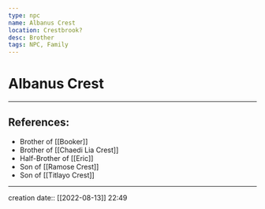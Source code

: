 ```yaml
---
type: npc
name: Albanus Crest
location: Crestbrook?
desc: Brother
tags: NPC, Family
---
```


# Albanus Crest
___ 
## References: 
- Brother of [[Booker]]
- Brother of [[Chaedi Lia Crest]]
- Half-Brother of [[Eric]]
- Son of [[Ramose Crest]]
- Son of [[Titlayo Crest]]
--- 
creation date:: [[2022-08-13]] 22:49